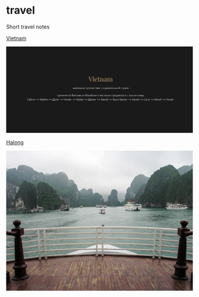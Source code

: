 # travel

Short travel notes

[Vietnam](https://recreatorus.github.io/travel/vietnam.html 'watch demo')

![scan](img/vietnam.jpg)


[Halong](https://recreatorus.github.io/travel/halong.html 'watch demo')

![scan](img/halong/halong-0.jpg)
